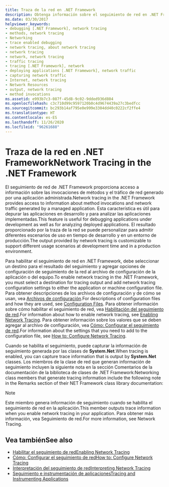 ```yaml
---
title: Traza de la red en .NET Framework
description: Obtenga información sobre el seguimiento de red en .NET Framework, que proporciona información sobre las invocaciones de métodos y el tráfico de red de una aplicación administrada.
ms.date: 03/30/2017
helpviewer_keywords:
- debugging [.NET Framework], network tracing
- methods, network tracing
- Networking
- trace enabled debugging
- network tracing, about network tracing
- network tracing
- network, network tracing
- traffic tracing
- tracing [.NET Framework], network
- deploying applications [.NET Framework], network traffic
- capturing network traffic
- Internet, network tracing
- Network Resources
- output, network tracing
- method invocations
ms.assetid: e993b7c3-087f-45d8-9c02-9dded936d804
ms.openlocfilehash: c3c710d99c9597120b0c4d9674439a27c3bedfcc
ms.sourcegitcommit: bc293b14af795e0e999e3304dd40c0222cf2ffe4
ms.translationtype: HT
ms.contentlocale: es-ES
ms.lasthandoff: 11/26/2020
ms.locfileid: "96261688"
---
```

# <a name="network-tracing-in-the-net-framework"></a><span data-ttu-id="d4673-103">Traza de la red en .NET Framework</span><span class="sxs-lookup"><span data-stu-id="d4673-103">Network Tracing in the .NET Framework</span></span>

<span data-ttu-id="d4673-104">El seguimiento de red de .NET Framework proporciona acceso a información sobre las invocaciones de métodos y el tráfico de red generado por una aplicación administrada.</span><span class="sxs-lookup"><span data-stu-id="d4673-104">Network tracing in the .NET Framework provides access to information about method invocations and network traffic generated by a managed application.</span></span> <span data-ttu-id="d4673-105">Esta característica es útil para depurar las aplicaciones en desarrollo y para analizar las aplicaciones implementadas.</span><span class="sxs-lookup"><span data-stu-id="d4673-105">This feature is useful for debugging applications under development as well as for analyzing deployed applications.</span></span> <span data-ttu-id="d4673-106">El resultado proporcionado por la traza de la red se puede personalizar para admitir diferentes escenarios de uso en tiempo de desarrollo y en un entorno de producción.</span><span class="sxs-lookup"><span data-stu-id="d4673-106">The output provided by network tracing is customizable to support different usage scenarios at development time and in a production environment.</span></span>  
  
 <span data-ttu-id="d4673-107">Para habilitar el seguimiento de red en .NET Framework, debe seleccionar un destino para el resultado del seguimiento y agregar opciones de configuración de seguimiento de la red al archivo de configuración de la aplicación o del equipo.</span><span class="sxs-lookup"><span data-stu-id="d4673-107">To enable network tracing in the .NET Framework, you must select a destination for tracing output and add network tracing configuration settings to either the application or machine configuration file.</span></span> <span data-ttu-id="d4673-108">Para obtener descripciones de los archivos de configuración y de cómo se usan, vea [Archivos de configuración](../configure-apps/index.md).</span><span class="sxs-lookup"><span data-stu-id="d4673-108">For descriptions of configuration files and how they are used, see [Configuration Files](../configure-apps/index.md).</span></span> <span data-ttu-id="d4673-109">Para obtener información sobre cómo habilitar el seguimiento de red, vea [Habilitación del seguimiento de red](enabling-network-tracing.md).</span><span class="sxs-lookup"><span data-stu-id="d4673-109">For information about how to enable network tracing, see [Enabling Network Tracing](enabling-network-tracing.md).</span></span> <span data-ttu-id="d4673-110">Para obtener información sobre los valores que se deben agregar al archivo de configuración, vea [Cómo: Configurar el seguimiento de red](how-to-configure-network-tracing.md).</span><span class="sxs-lookup"><span data-stu-id="d4673-110">For information about the settings that you need to add to the configuration file, see [How to: Configure Network Tracing](how-to-configure-network-tracing.md).</span></span>  
  
 <span data-ttu-id="d4673-111">Cuando se habilita el seguimiento, puede capturar la información de seguimiento generada por las clases de **System.Net**.</span><span class="sxs-lookup"><span data-stu-id="d4673-111">When tracing is enabled, you can capture trace information that is output by **System.Net** classes.</span></span> <span data-ttu-id="d4673-112">Los miembros de la clase de red que generan información de seguimiento incluyen la siguiente nota en la sección Comentarios de la documentación de la biblioteca de clases de .NET Framework:</span><span class="sxs-lookup"><span data-stu-id="d4673-112">Networking class members that generate tracing information include the following note in the Remarks section of their NET Framework class library documentation:</span></span>  
  
> [!NOTE]
> <span data-ttu-id="d4673-113">Este miembro genera información de seguimiento cuando se habilita el seguimiento de red en la aplicación.</span><span class="sxs-lookup"><span data-stu-id="d4673-113">This member outputs trace information when you enable network tracing in your application.</span></span> <span data-ttu-id="d4673-114">Para obtener más información, vea Seguimiento de red.</span><span class="sxs-lookup"><span data-stu-id="d4673-114">For more information, see Network Tracing.</span></span>  
  
## <a name="see-also"></a><span data-ttu-id="d4673-115">Vea también</span><span class="sxs-lookup"><span data-stu-id="d4673-115">See also</span></span>

- [<span data-ttu-id="d4673-116">Habilitar el seguimiento de red</span><span class="sxs-lookup"><span data-stu-id="d4673-116">Enabling Network Tracing</span></span>](enabling-network-tracing.md)
- [<span data-ttu-id="d4673-117">Cómo: Configurar el seguimiento de red</span><span class="sxs-lookup"><span data-stu-id="d4673-117">How to: Configure Network Tracing</span></span>](how-to-configure-network-tracing.md)
- [<span data-ttu-id="d4673-118">Interpretación del seguimiento de red</span><span class="sxs-lookup"><span data-stu-id="d4673-118">Interpreting Network Tracing</span></span>](interpreting-network-tracing.md)
- [<span data-ttu-id="d4673-119">Seguimiento e instrumentación de aplicaciones</span><span class="sxs-lookup"><span data-stu-id="d4673-119">Tracing and Instrumenting Applications</span></span>](../debug-trace-profile/tracing-and-instrumenting-applications.md)
